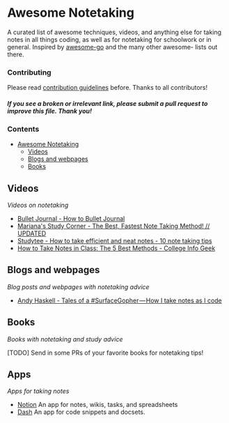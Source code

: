 # Awesome Notetaking

A curated list of awesome techniques, videos, and anything else for taking notes in all things coding, as well as for notetaking for schoolwork or in general. Inspired by [awesome-go](https://github.com/avelino/awesome-go) and the many other awesome- lists out there.

### Contributing

Please read [contribution guidelines](https://github.com/andyhaskell/awesome-notetaking/blob/master/CONTRIBUTING.md) before. Thanks to all contributors!

#### *If you see a broken or irrelevant link, please submit a pull request to improve this file. Thank you!*

### Contents

- [Awesome Notetaking](#awesome-go)
    - [Videos](#videos)
    - [Blogs and webpages](#blogs)
    - [Books](#books)

## Videos

*Videos on notetaking*
* [Bullet Journal - How to Bullet Journal](https://www.youtube.com/watch?v=fm15cmYU0IM)
* [Mariana's Study Corner - The Best, Fastest Note Taking Method! // UPDATED](https://www.youtube.com/watch?v=lQvjvi08QSk)
* [Studytee - How to take efficient and neat notes - 10 note taking tips](https://www.youtube.com/watch?v=m5cQ5bWLi2A)
* [How to Take Notes in Class: The 5 Best Methods - College Info Geek](https://youtu.be/AffuwyJZTQQ)

## Blogs and webpages

*Blog posts and webpages with notetaking advice*
* [Andy Haskell - Tales of a #SurfaceGopher — How I take notes as I code](https://medium.com/@AndyHaskell2013/tales-of-a-surfacegopher-how-i-take-notes-as-i-code-908ad61c26c2)

## Books

*Books with notetaking and study advice*

[TODO] Send in some PRs of your favorite books for notetaking tips!

## Apps

*Apps for taking notes*

* [Notion](https://notion.so) An app for notes, wikis, tasks, and spreadsheets
* [Dash](https://kapeli.com/dash) An app for code snippets and docsets.
